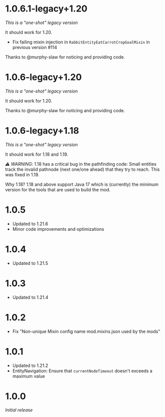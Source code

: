 # 1.0.6.1-legacy+1.20
_This is a "one-shot" legacy version_

It should work for 1.20.

* Fix failing mixin injection in `RabbitEntityEatCarrotCropGoalMixin` in previous version #114

Thanks to @murphy-slaw for noticing and providing code.

# 1.0.6-legacy+1.20
_This is a "one-shot" legacy version_

It should work for 1.20.

Thanks to @murphy-slaw for noticing and providing code.

# 1.0.6-legacy+1.18
_This is a "one-shot" legacy version_

It should work for 1.18 and 1.19.

_⚠️ WARNING_: 1.18 has a critical bug in the pathfinding code: Small entities track the invalid pathnode (next one/one ahead) that they try to reach. This was fixed in 1.19.

Why 1.18?
1.18 and above support Java 17 which is (currently) the minimum version for the tools that are used to build the mod.

# 1.0.5
* Updated to 1.21.6
* Minor code improvements and optimizations

# 1.0.4
* Updated to 1.21.5

# 1.0.3
* Updated to 1.21.4

# 1.0.2
* Fix "Non-unique Mixin config name mod.mixins.json used by the mods"

# 1.0.1
* Updated to 1.21.2
* EntityNavigation: Ensure that ``currentNodeTimeout`` doesn't exceeds a maximum value

# 1.0.0
_Initial release_
